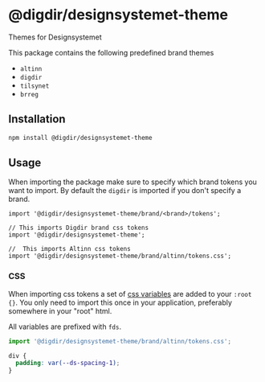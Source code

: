 # @digdir/designsystemet-theme

Themes for Designsystemet

This package contains the following predefined brand themes

- `altinn`
- `digdir`
- `tilsynet`
- `brreg`

## Installation

```sh
npm install @digdir/designsystemet-theme
```

## Usage

When importing the package make sure to specify which brand tokens you want to import. By default the `digdir` is imported if you don't specify a brand.

```tsx
import '@digdir/designsystemet-theme/brand/<brand>/tokens';

// This imports Digdir brand css tokens
import '@digdir/designsystemet-theme';

//  This imports Altinn css tokens
import '@digdir/designsystemet-theme/brand/altinn/tokens.css';
```

### CSS

When importing css tokens a set of [css variables](https://developer.mozilla.org/en-US/docs/Web/CSS/Using_CSS_custom_properties) are added to your `:root {}`.
You only need to import this once in your application, preferably somewhere in your "root" html.

All variables are prefixed with `fds`.

```js
import '@digdir/designsystemet-theme/brand/altinn/tokens.css';
```

```css
div {
  padding: var(--ds-spacing-1);
}
```
